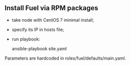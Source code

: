 Install Fuel via RPM packages
-----------------------------

* take node with CentOS 7 minimal install;
* specify its IP in hosts file;
* run playbook:

    ansible-playbook site.yaml

Parameters are hardcoded in roles/fuel/defaults/main.yaml.

